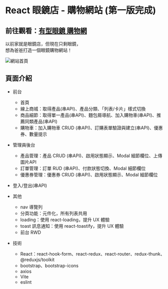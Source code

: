 # React 眼鏡店 - 購物網站 (第一版完成)


## 前往觀看：[有型眼鏡 購物網](https://leileisme.github.io/React-2024-week8/)

以前家就是眼鏡店，但現在只剩眼鏡，<br>
想為爸爸打造一個眼鏡購物網站！

![網站首頁](/public/index-img.png "網站首頁")


頁面介紹
---
- 前台
  - 首頁
  - 線上商城：取得產品(串API)、產品分類、「列表/卡片」樣式切換
  - 商品細節：取得單一產品(串API)、麵包屑導航、加入購物車(串API)、推薦同類產品(串API)
  - 購物車：加入購物車 CRUD (串API)、訂購表單驗證與建立(串API)、優惠券、數量提示

- 管理員後台
  - 產品管理：產品 CRUD (串API)、啟用狀態顯示、Modal 細節欄位、上傳圖片API
  - 訂單管理：訂單 RUD (串API)、付款狀態切換、Modal 細節欄位
  - 優惠券管理：優惠券 CRUD (串API)、啟用狀態顯示、Modal 細節欄位

- 登入/登出(串API)

- 其他
  - nav 導覽列
  - 分頁功能：元件化，所有列表共用
  - loading：使用 react-loading，提升 UX 體驗
  - toast 訊息通知：使用 react-toastify，提升 UX 體驗
  - 前台 RWD

- 技術
  - React：react-hook-form、react-redux、react-router、redux-thunk、@reduxjs/toolkit
  - bootstrap、bootstrap-icons
  - axios
  - Vite
  - eslint


